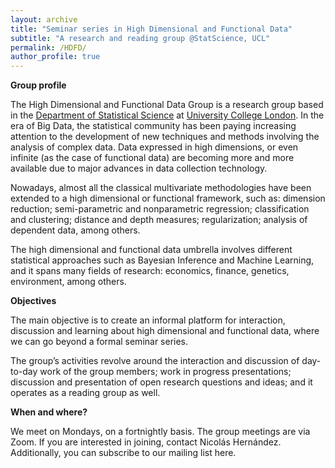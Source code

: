 ```yaml
---
layout: archive
title: "Seminar series in High Dimensional and Functional Data"
subtitle: "A research and reading group @StatScience, UCL"
permalink: /HDFD/
author_profile: true
---
```


**Group profile**

The High Dimensional and Functional Data Group is a research group based in the [Department of Statistical Science](https://www.ucl.ac.uk/statistics/) at [University College London](https://www.ucl.ac.uk/). In the era of Big Data, the statistical community has been paying increasing attention to the development of new techniques and methods involving the analysis of complex data. Data expressed in high dimensions, or even infinite (as the case of functional data) are becoming more and more available due to major advances in data collection technology. 

Nowadays, almost all the classical multivariate methodologies have been extended to a high dimensional or functional framework, such as: dimension reduction; semi-parametric and nonparametric regression; classification and clustering; distance and depth measures; regularization; analysis of dependent data, among others.

The high dimensional and functional data umbrella involves different statistical approaches such as Bayesian Inference and Machine Learning, and it spans many fields of research: economics, finance, genetics, environment, among others.

**Objectives**

The main objective is to create an informal platform for interaction, discussion and learning about high dimensional and functional data, where we can go beyond a formal seminar series.

The group’s activities revolve around the interaction and discussion of day-to-day work of the group members; work in progress presentations; discussion and presentation of open research questions and ideas; and it operates as a reading group as well.

**When and where?**

We meet on Mondays, on a fortnightly basis. The group meetings are via Zoom. If you are interested in joining, contact Nicolás Hernández. Additionally, you can subscribe to our mailing list here.


